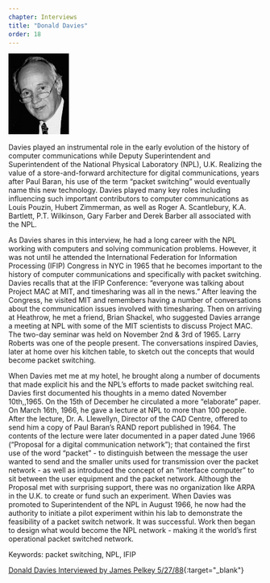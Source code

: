 ```yaml
---
chapter: Interviews
title: "Donald Davies"
order: 18
---
```


![Donald Davies](/assets/img/donald-davies-l.jpg)

Davies played an instrumental role in the early evolution of the history of computer communications while Deputy Superintendent and Superintendent of the National Physical Laboratory (NPL), U.K. Realizing the value of a store-and-forward architecture for digital communications, years after Paul Baran, his use of the term “packet switching” would eventually name this new technology. Davies played many key roles including influencing such important contributors to computer communications as Louis Pouzin, Hubert Zimmerman, as well as Roger A. Scantlebury, K.A. Bartlett, P.T. Wilkinson, Gary Farber and Derek Barber all associated with the NPL.

As Davies shares in this interview, he had a long career with the NPL working with computers and solving communication problems. However, it was not until he attended the International Federation for Information Processing (IFIP) Congress in NYC in 1965 that he becomes important to the history of computer communications and specifically with packet switching. Davies recalls that at the IFIP Conference: “everyone was talking about Project MAC at MIT, and timesharing was all in the news.” After leaving the Congress, he visited MIT and remembers having a number of conversations about the communication issues involved with timesharing. Then on arriving at Heathrow, he met a friend, Brian Shackel, who suggested Davies arrange a meeting at NPL with some of the MIT scientists to discuss Project MAC. The two-day seminar was held on November 2nd & 3rd of 1965. Larry Roberts was one of the people present. The conversations inspired Davies, later at home over his kitchen table, to sketch out the concepts that would become packet switching.

When Davies met me at my hotel, he brought along a number of documents that made explicit his and the NPL’s efforts to made packet switching real. Davies first documented his thoughts in a memo dated November 10th,,1965. On the 15th of December he circulated a more “elaborate” paper. On March 16th, 1966, he gave a lecture at NPL to more than 100 people. After the lecture, Dr. A. Llewellyn, Director of the CAD Centre, offered to send him a copy of Paul Baran’s RAND report published in 1964. The contents of the lecture were later documented in a paper dated June 1966 (“Proposal for a digital communication network”); that contained the first use of the word “packet” - to distinguish between the message the user wanted to send and the smaller units used for transmission over the packet network - as well as introduced the concept of an “interface computer” to sit between the user equipment and the packet network. Although the Proposal met with surprising support, there was no organization like ARPA in the U.K. to create or fund such an experiment. When Davies was promoted to Superintendent of the NPL in August 1966, he now had the authority to initiate a pilot experiment within his lab to demonstrate the feasibility of a packet switch network. It was successful. Work then began to design what would become the NPL network - making it the world’s first operational packet switched network.

Keywords: packet switching, NPL, IFIP

[Donald Davies Interviewed by James Pelkey 5/27/88](https://archive.computerhistory.org/resources/access/text/2017/11/102738594-05-01-acc.pdf){:target="_blank"}
